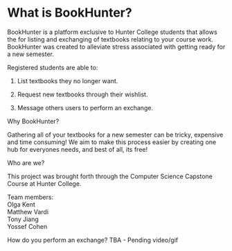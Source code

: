 <h1>What is BookHunter?</h1>

BookHunter is a platform exclusive to Hunter College students that allows the for listing and exchanging of textbooks relating to your course work. BookHunter was created to alleviate stress associated with getting ready for a new semester. 

Registered students are able to:

1. List textbooks they no longer want.

2. Request new textbooks through their wishlist.

3. Message others users to perform an exchange.

Why BookHunter?

Gathering all of your textbooks for a new semester can be tricky, expensive and time consuming!
We aim to make this process easier by creating one hub for everyones needs, and best of all, its free!

Who are we?

This project was brought forth through the Computer Science Capstone Course at Hunter College.

Team members:    
Olga Kent         
Matthew Vardi     
Tony Jiang      
Yossef Cohen     

How do you perform an exchange?
TBA - Pending video/gif
